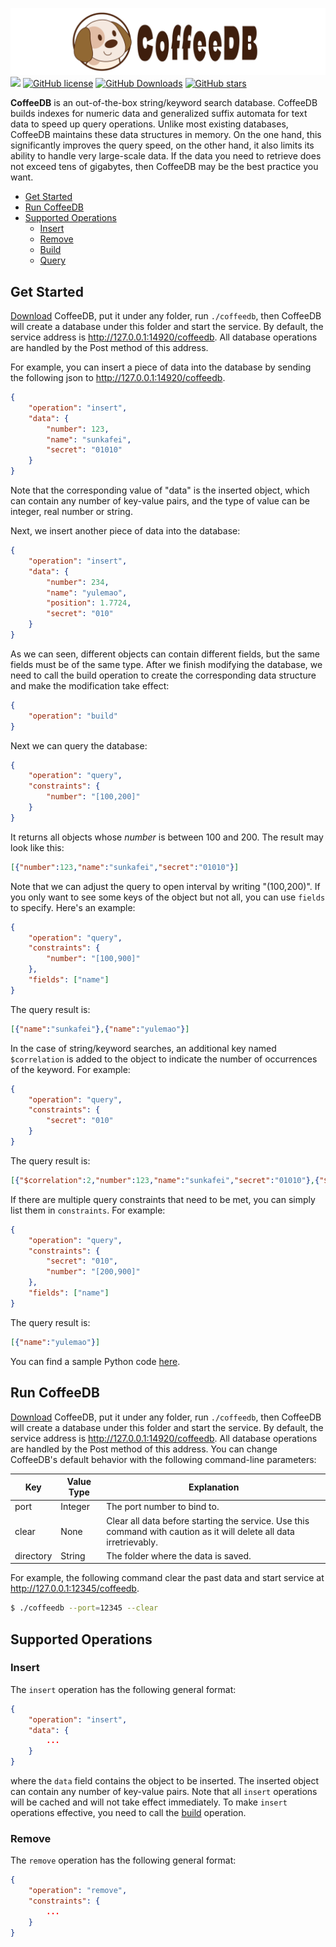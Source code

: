 ![](docs/logo.png)
![](https://github.com/sunkafei/coffeedb/actions/workflows/main.yml/badge.svg?event=push)
[![GitHub license](https://img.shields.io/badge/license-MIT-blue.svg)](https://raw.githubusercontent.com/sunkafei/coffeedb/main/LICENSE.MIT)
[![GitHub Downloads](https://img.shields.io/github/downloads/sunkafei/coffeedb/total)](https://github.com/sunkafei/coffeedb/releases)
[![GitHub stars](https://img.shields.io/github/stars/sunkafei/coffeedb)](https://github.com/sunkafei/coffeedb/stargazers)

**CoffeeDB** is an out-of-the-box string/keyword search database. CoffeeDB builds indexes for numeric data and generalized suffix automata for text data to speed up query operations. Unlike most existing databases, CoffeeDB maintains these data structures in memory. On the one hand, this significantly improves the query speed, on the other hand, it also limits its ability to handle very large-scale data. If the data you need to retrieve does not exceed tens of gigabytes, then CoffeeDB may be the best practice you want.

- [Get Started](#get-started)
- [Run CoffeeDB](#run-coffeedb)
- [Supported Operations](#supported-operations)
  - [Insert](#insert)
  - [Remove](#remove)
  - [Build](#build)
  - [Query](#query)

## Get Started
[Download](https://github.com/sunkafei/coffeedb/releases) CoffeeDB, put it under any folder, run `./coffeedb`, then CoffeeDB will create a database under this folder and start the service. By default, the service address is http://127.0.0.1:14920/coffeedb. All database operations are handled by the Post method of this address.

For example, you can insert a piece of data into the database by sending the following json to http://127.0.0.1:14920/coffeedb.
```json
{
    "operation": "insert",
    "data": {
        "number": 123,
        "name": "sunkafei",
        "secret": "01010"
    }
}
```
Note that the corresponding value of "data" is the inserted object, which can contain any number of key-value pairs, and the type of value can be integer, real number or string.

Next, we insert another piece of data into the database:
```json
{
    "operation": "insert",
    "data": {
        "number": 234,
        "name": "yulemao",
        "position": 1.7724,
        "secret": "010"
    }
}
```
As we can seen, different objects can contain different fields, but the same fields must be of the same type. After we finish modifying the database, we need to call the build operation to create the corresponding data structure and make the modification take effect:
```json
{
    "operation": "build"
}
```
Next we can query the database:
```json
{
    "operation": "query",
    "constraints": {
        "number": "[100,200]"
    }
}
```
It returns all objects whose *number* is between $100$ and $200$. The result may look like this:
```json
[{"number":123,"name":"sunkafei","secret":"01010"}]
```
Note that we can adjust the query to open interval by writing "(100,200)". If you only want to see some keys of the object but not all, you can use `fields` to specify. Here's an example:
```json
{
    "operation": "query",
    "constraints": {
        "number": "[100,900]"
    },
    "fields": ["name"]
}
```
The query result is:
```json
[{"name":"sunkafei"},{"name":"yulemao"}]
```
In the case of string/keyword searches, an additional key named `$correlation` is added to the object to indicate the number of occurrences of the keyword. For example:
```json
{
    "operation": "query",
    "constraints": {
        "secret": "010"
    }
}
```
The query result is:
```json
[{"$correlation":2,"number":123,"name":"sunkafei","secret":"01010"},{"$correlation":1,"number":234,"name":"yulemao","position":1.7724,"secret":"010"}]
```
If there are multiple query constraints that need to be met, you can simply list them in `constraints`. For example:
```json
{
    "operation": "query",
    "constraints": {
        "secret": "010",
        "number": "[200,900]"
    },
    "fields": ["name"]
}
```
The query result is:
```json
[{"name":"yulemao"}]
```
You can find a sample Python code [here](examples/examples.py).

## Run CoffeeDB
[Download](https://github.com/sunkafei/coffeedb/releases) CoffeeDB, put it under any folder, run `./coffeedb`, then CoffeeDB will create a database under this folder and start the service. By default, the service address is http://127.0.0.1:14920/coffeedb. All database operations are handled by the Post method of this address. You can change CoffeeDB's default behavior with the following command-line parameters:

|Key|Value Type|Explanation|
|-|-|-|
|port|Integer|The port number to bind to.|
|clear|None|Clear all data before starting the service. Use this command with caution as it will delete all data irretrievably.|
|directory|String|The folder where the data is saved.|

For example, the following command clear the past data and start service at http://127.0.0.1:12345/coffeedb.
```bash
$ ./coffeedb --port=12345 --clear
```

## Supported Operations
### Insert
The `insert` operation has the following general format:
```json
{
    "operation": "insert",
    "data": {
        ...
    }
}
```
where the `data` field contains the object to be inserted. The inserted object can contain any number of key-value pairs. Note that all `insert` operations will be cached and will not take effect immediately. To make `insert` operations effective, you need to call the [build](#build) operation.

### Remove
The `remove` operation has the following general format:
```json
{
    "operation": "remove",
    "constraints": {
        ...
    }
}
```
